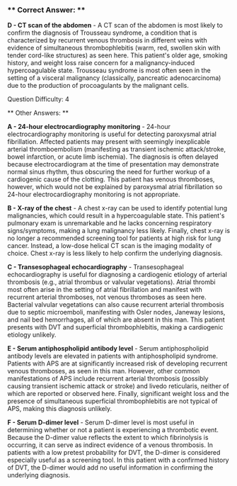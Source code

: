 ### ** Correct Answer: **

**D - CT scan of the abdomen** - A CT scan of the abdomen is most likely to confirm the diagnosis of Trousseau syndrome, a condition that is characterized by recurrent venous thrombosis in different veins with evidence of simultaneous thrombophlebitis (warm, red, swollen skin with tender cord-like structures) as seen here. This patient's older age, smoking history, and weight loss raise concern for a malignancy-induced hypercoagulable state. Trousseau syndrome is most often seen in the setting of a visceral malignancy (classically, pancreatic adenocarcinoma) due to the production of procoagulants by the malignant cells.

Question Difficulty: 4

** Other Answers: **

**A - 24-hour electrocardiography monitoring** - 24-hour electrocardiography monitoring is useful for detecting paroxysmal atrial fibrillation. Affected patients may present with seemingly inexplicable arterial thromboembolism (manifesting as transient ischemic attack/stroke, bowel infarction, or acute limb ischemia). The diagnosis is often delayed because electrocardiogram at the time of presentation may demonstrate normal sinus rhythm, thus obscuring the need for further workup of a cardiogenic cause of the clotting. This patient has venous thromboses, however, which would not be explained by paroxysmal atrial fibrillation so 24-hour electrocardiography monitoring is not appropriate.

**B - X-ray of the chest** - A chest x-ray can be used to identify potential lung malignancies, which could result in a hypercoagulable state. This patient's pulmonary exam is unremarkable and he lacks concerning respiratory signs/symptoms, making a lung malignancy less likely. Finally, chest x-ray is no longer a recommended screening tool for patients at high risk for lung cancer. Instead, a low-dose helical CT scan is the imaging modality of choice. Chest x-ray is less likely to help confirm the underlying diagnosis.

**C - Transesophageal echocardiography** - Transesophageal echocardiography is useful for diagnosing a cardiogenic etiology of arterial thrombosis (e.g., atrial thrombus or valvular vegetations). Atrial thrombi most often arise in the setting of atrial fibrillation and manifest with recurrent arterial thromboses, not venous thromboses as seen here. Bacterial valvular vegetations can also cause recurrent arterial thrombosis due to septic microemboli, manifesting with Osler nodes, Janeway lesions, and nail bed hemorrhages, all of which are absent in this man. This patient presents with DVT and superficial thrombophlebitis, making a cardiogenic etiology unlikely.

**E - Serum antiphospholipid antibody level** - Serum antiphospholipid antibody levels are elevated in patients with antiphospholipid syndrome. Patients with APS are at significantly increased risk of developing recurrent venous thromboses, as seen in this man. However, other common manifestations of APS include recurrent arterial thrombosis (possibly causing transient ischemic attack or stroke) and livedo reticularis, neither of which are reported or observed here. Finally, significant weight loss and the presence of simultaneous superficial thrombophlebitis are not typical of APS, making this diagnosis unlikely.

**F - Serum D-dimer level** - Serum D-dimer level is most useful in determining whether or not a patient is experiencing a thrombotic event. Because the D-dimer value reflects the extent to which fibrinolysis is occurring, it can serve as indirect evidence of a venous thrombosis. In patients with a low pretest probability for DVT, the D-dimer is considered especially useful as a screening tool. In this patient with a confirmed history of DVT, the D-dimer would add no useful information in confirming the underlying diagnosis.

